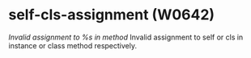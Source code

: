 # self-cls-assignment (W0642)

*Invalid assignment to %s in method* Invalid assignment to self or cls
in instance or class method respectively.
